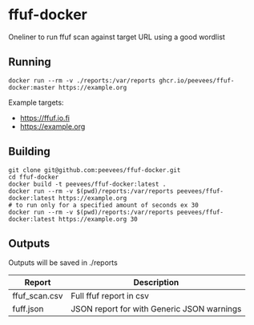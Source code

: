 # ffuf-docker
Oneliner to run ffuf scan against target URL using a good wordlist

## Running
```
docker run --rm -v ./reports:/var/reports ghcr.io/peevees/ffuf-docker:master https://example.org
```

Example targets:
* https://ffuf.io.fi
* https://example.org

## Building
```
git clone git@github.com:peevees/ffuf-docker.git
cd ffuf-docker
docker build -t peevees/ffuf-docker:latest .
docker run --rm -v $(pwd)/reports:/var/reports peevees/ffuf-docker:latest https://example.org
# to run only for a specified amount of seconds ex 30
docker run --rm -v $(pwd)/reports:/var/reports peevees/ffuf-docker:latest https://example.org 30
```

## Outputs
Outputs will be saved in ./reports

| Report               | Description                                             |
|----------------------|---------------------------------------------------------|
| ffuf_scan.csv        | Full ffuf report in csv                                 |
| fuff.json            | JSON report for with Generic JSON warnings              |
